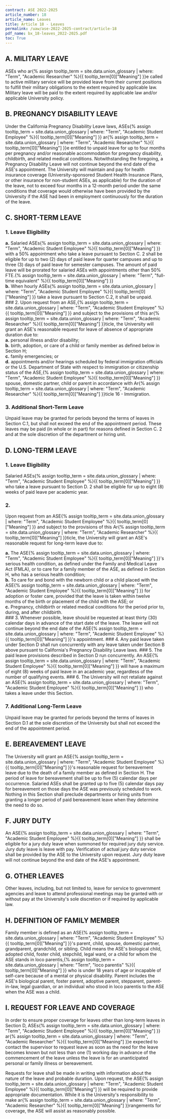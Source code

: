 ```yaml
---
contract: ASE 2022-2025
article_number: 18
article_name: Leaves 
title: Article 18 - Leaves 
permalink: /uaw/ase-2022-2025-contract/article-18
pdf_name: bx_18-leaves_2022-2025.pdf
toc: True
---
```



## A. MILITARY LEAVE

ASEs who <span class="tooltip">ar<span class="tooltip-text">{% assign tooltip_term = site.data.union_glossary | where: "Term", "Academic Researcher" %}{{ tooltip_term[0]["Meaning"] }}</span></span>e called to active military service will be provided leave from their current positions to fulfill their military obligations to the extent required by applicable law. Military leave will be paid to the extent required by applicable law and/or applicable University policy.

## B. PREGNANCY DISABILITY LEAVE

Under the California Pregnancy Disability Leave laws, <span class="tooltip">ASEs<span class="tooltip-text">{% assign tooltip_term = site.data.union_glossary | where: "Term", "Academic Student Employee" %}{{ tooltip_term[0]["Meaning"] }}</span></span> <span class="tooltip">ar<span class="tooltip-text">{% assign tooltip_term = site.data.union_glossary | where: "Term", "Academic Researcher" %}{{ tooltip_term[0]["Meaning"] }}</span></span>e entitled to unpaid leave for up to four months per pregnancy and/or reasonable accommodation for pregnancy disability, childbirth, and related medical conditions. Notwithstanding the foregoing, a Pregnancy Disability Leave will not continue beyond the end date of the ASE's appointment. The University will maintain and pay for health insurance coverage (University-sponsored Student Health Insurance Plans, or other insurance for non-student ASEs, as applicable) for the duration of the leave, not to exceed four months in a 12-month period under the same conditions that coverage would otherwise have been provided by the University if the ASE had been in employment continuously for the duration of the leave.

## C. SHORT-TERM LEAVE

### 1. Leave Eligibility

<div class="lvl3"><b>a.</b> Salaried <span class="tooltip">ASEs<span class="tooltip-text">{% assign tooltip_term = site.data.union_glossary | where: "Term", "Academic Student Employee" %}{{ tooltip_term[0]["Meaning"] }}</span></span> with a 50% appointment who take a leave pursuant to Section C. 2 shall be eligible for up to two (2) days of paid leave for quarter campuses and up to three (3) days of paid leave for semester campuses. The amount of paid leave will be prorated for salaried ASEs with appointments other than 50% <span class="tooltip">FTE.<span class="tooltip-text">{% assign tooltip_term = site.data.union_glossary | where: "Term", "full-time equivalent" %}{{ tooltip_term[0]["Meaning"] }}</span></span></div>
<div class="lvl3"><b>b.</b> When hourly <span class="tooltip">ASEs<span class="tooltip-text">{% assign tooltip_term = site.data.union_glossary | where: "Term", "Academic Student Employee" %}{{ tooltip_term[0]["Meaning"] }}</span></span> take a leave pursuant to Section C.2, it shall be unpaid.</div>
### 2. 
Upon request from an <span class="tooltip">ASE,<span class="tooltip-text">{% assign tooltip_term = site.data.union_glossary | where: "Term", "Academic Student Employee" %}{{ tooltip_term[0]["Meaning"] }}</span></span> and subject to the provisions of this <span class="tooltip">ar<span class="tooltip-text">{% assign tooltip_term = site.data.union_glossary | where: "Term", "Academic Researcher" %}{{ tooltip_term[0]["Meaning"] }}</span></span>ticle, the University will grant an ASE's reasonable request for leave of absence of appropriate duration due to:
<div class="lvl3"><b>a.</b> personal illness and/or disability;</div>
<div class="lvl3"><b>b.</b> birth, adoption, or care of a child or family member as defined below in Section H;</div>
<div class="lvl3"><b>c.</b> family emergencies; or</div>
<div class="lvl3"><b>d.</b> appointments and/or hearings scheduled by federal immigration officials or the U.S. Department of State with respect to immigration or citizenship status of the <span class="tooltip">ASE,<span class="tooltip-text">{% assign tooltip_term = site.data.union_glossary | where: "Term", "Academic Student Employee" %}{{ tooltip_term[0]["Meaning"] }}</span></span> spouse, domestic partner, child or parent in accordance with <span class="tooltip">Ar<span class="tooltip-text">{% assign tooltip_term = site.data.union_glossary | where: "Term", "Academic Researcher" %}{{ tooltip_term[0]["Meaning"] }}</span></span>ticle 16 - Immigration.</div>

### 3. Additional Short-Term Leave

Unpaid leave may be granted for periods beyond the terms of leaves in Section C.1, but shall not exceed the end of the appointment period. These leaves may be paid (in whole or in part) for reasons defined in Section C. 2 and at the sole discretion of the department or hiring unit.

## D. LONG-TERM LEAVE

### 1. Leave Eligibility

Salaried <span class="tooltip">ASEs<span class="tooltip-text">{% assign tooltip_term = site.data.union_glossary | where: "Term", "Academic Student Employee" %}{{ tooltip_term[0]["Meaning"] }}</span></span> who take a leave pursuant to Section D. 2 shall be eligible for up to eight (8) weeks of paid leave per academic year.
### 2.  
Upon request from an <span class="tooltip">ASE<span class="tooltip-text">{% assign tooltip_term = site.data.union_glossary | where: "Term", "Academic Student Employee" %}{{ tooltip_term[0]["Meaning"] }}</span></span> and subject to the provisions of this <span class="tooltip">Ar<span class="tooltip-text">{% assign tooltip_term = site.data.union_glossary | where: "Term", "Academic Researcher" %}{{ tooltip_term[0]["Meaning"] }}</span></span>ticle, the University will grant an ASE's reasonable request for long-term leave due to:
<div class="lvl3"><b>a.</b> The <span class="tooltip">ASE<span class="tooltip-text">{% assign tooltip_term = site.data.union_glossary | where: "Term", "Academic Student Employee" %}{{ tooltip_term[0]["Meaning"] }}</span></span>'s serious health condition, as defined under the Family and Medical Leave Act (FMLA), or to care for a family member of the ASE, as defined in Section H, who has a serious health condition;</div>
<div class="lvl3"><b>b.</b> To care for and bond with the newborn child or a child placed with the <span class="tooltip">ASE<span class="tooltip-text">{% assign tooltip_term = site.data.union_glossary | where: "Term", "Academic Student Employee" %}{{ tooltip_term[0]["Meaning"] }}</span></span> for adoption or foster care, provided that the leave is taken within twelve months of the birth or placement of the child with the ASE; or</div>
<div class="lvl3"><b>c.</b> Pregnancy, childbirth or related medical conditions for the period prior to, during, and after childbirth.</div>
### 3.  
Whenever possible, leave should be requested at least thirty (30) calendar days in advance of the start date of the leave. The leave will not continue beyond the end date of the <span class="tooltip">ASE<span class="tooltip-text">{% assign tooltip_term = site.data.union_glossary | where: "Term", "Academic Student Employee" %}{{ tooltip_term[0]["Meaning"] }}</span></span>'s appointment.
### 4.  
Any paid leave taken under Section D shall run concurrently with any leave taken under Section B above pursuant to California's Pregnancy Disability Leave laws.
### 5.  
The paid leave provisions described in Section D run concurrently. An <span class="tooltip">ASE<span class="tooltip-text">{% assign tooltip_term = site.data.union_glossary | where: "Term", "Academic Student Employee" %}{{ tooltip_term[0]["Meaning"] }}</span></span> will have a maximum of eight (8) weeks of paid leave in an academic year, regardless of the number of qualifying events.
### 6.  
The University will not retaliate against an <span class="tooltip">ASE<span class="tooltip-text">{% assign tooltip_term = site.data.union_glossary | where: "Term", "Academic Student Employee" %}{{ tooltip_term[0]["Meaning"] }}</span></span> who takes a leave under this Section.

### 7. Additional Long-Term Leave

Unpaid leave may be granted for periods beyond the terms of leaves in Section D.1 at the sole discretion of the University but shall not exceed the end of the appointment period.

## E. BEREAVEMENT LEAVE

The University will grant an <span class="tooltip">ASE<span class="tooltip-text">{% assign tooltip_term = site.data.union_glossary | where: "Term", "Academic Student Employee" %}{{ tooltip_term[0]["Meaning"] }}</span></span>'s reasonable request for bereavement leave due to the death of a family member as defined in Section H. The period of leave for bereavement shall be up to five (5) calendar days per occurrence. Salaried ASEs shall be granted up to five (5) calendar days pay for bereavement on those days the ASE was previously scheduled to work. Nothing in this Section shall preclude departments or hiring units from granting a longer period of paid bereavement leave when they determine the need to do so.

## F. JURY DUTY

An <span class="tooltip">ASE<span class="tooltip-text">{% assign tooltip_term = site.data.union_glossary | where: "Term", "Academic Student Employee" %}{{ tooltip_term[0]["Meaning"] }}</span></span> shall be eligible for a jury duty leave when summoned for required jury duty service. Jury duty leave is leave with pay. Verification of actual jury duty service shall be provided by the ASE to the University upon request. Jury duty leave will not continue beyond the end date of the ASE's appointment.

## G. OTHER LEAVES

Other leaves, including, but not limited to, leave for service to government agencies and leave to attend professional meetings may be granted with or without pay at the University's sole discretion or if required by applicable law.

## H. DEFINITION OF FAMILY MEMBER

Family member is defined as an <span class="tooltip">ASE<span class="tooltip-text">{% assign tooltip_term = site.data.union_glossary | where: "Term", "Academic Student Employee" %}{{ tooltip_term[0]["Meaning"] }}</span></span>'s parent, child, spouse, domestic partner, grandparent, grandchild, or sibling. Child means the ASE's biological child, adopted child, foster child, stepchild, legal ward, or a child for whom the ASE stands in <span class="tooltip">loco parentis,<span class="tooltip-text">{% assign tooltip_term = site.data.union_glossary | where: "Term", "loco parentis" %}{{ tooltip_term[0]["Meaning"] }}</span></span> who is under 18 years of age or incapable of self-care because of a mental or physical disability. Parent includes the ASE's biological parent, foster parent, adoptive parent, stepparent, parent-in-law, legal guardian, or an individual who stood in loco parentis to the ASE when the ASE was a child.

## I. REQUEST FOR LEAVE AND COVERAGE

In order to ensure proper coverage for leaves other than long-term leaves in Section D, <span class="tooltip">ASEs<span class="tooltip-text">{% assign tooltip_term = site.data.union_glossary | where: "Term", "Academic Student Employee" %}{{ tooltip_term[0]["Meaning"] }}</span></span> <span class="tooltip">ar<span class="tooltip-text">{% assign tooltip_term = site.data.union_glossary | where: "Term", "Academic Researcher" %}{{ tooltip_term[0]["Meaning"] }}</span></span>e expected to contact the supervisor to request leave as soon as the need for the leave becomes known but not less than one (1) working day in advance of the commencement of the leave unless the leave is for an unanticipated personal or family illness or bereavement.

Requests for leave shall be made in writing with information about the nature of the leave and probable duration. Upon request, the <span class="tooltip">ASE<span class="tooltip-text">{% assign tooltip_term = site.data.union_glossary | where: "Term", "Academic Student Employee" %}{{ tooltip_term[0]["Meaning"] }}</span></span> will be required to provide appropriate documentation. While it is the University's responsibility to make <span class="tooltip">ar<span class="tooltip-text">{% assign tooltip_term = site.data.union_glossary | where: "Term", "Academic Researcher" %}{{ tooltip_term[0]["Meaning"] }}</span></span>rangements for coverage, the ASE will assist as reasonably possible.

